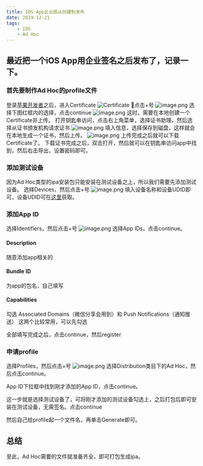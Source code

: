 ```yaml
---
title: IOS-App企业版从创建到发布
date: 2019-12-21
tags:
    - IOS
    - Ad Hoc
---
```

## 最近把一个iOS App用企业签名之后发布了，记录一下。

### 首先要制作Ad Hoc的profile文件
登录[苹果开发者](https://developer.apple.com/account)之后，进入Certificate
![Certificate](https://i.loli.net/2019/12/21/82HEJtr3PwB4F5D.jpg)
点击+号
![image.png](https://i.loli.net/2019/12/21/2n1KFCQNSeUJ4Hf.png)
选择下图红框内的选择，点击continue
![image.png](https://i.loli.net/2019/12/21/iqgfWBnL8TEMtQF.png)
这时，需要在本地创建一个Certificate并上传。
打开钥匙串访问，点击右上角菜单，选择证书助理，然后选择从证书颁发机构请求证书
![image.png](https://i.loli.net/2019/12/21/2fMRzspTmPSJDtZ.png)
填入信息，选择保存到磁盘，这样就会在本地生成一个证书，然后上传。
![image.png](https://i.loli.net/2019/12/21/fXBzJSEolMjyC6x.png)
上传完成之后就可以下载Certificate了。
下载证书完成之后，双击打开，然后就可以在钥匙串访问app中找到，然后右击导出，设置密码即可。

### 添加测试设备
因为Ad Hoc类型的ipa安装包只能安装在测试设备之上，所以我们需要先添加测试设备。
选择Devices，然后点击+号
![image.png](https://i.loli.net/2019/12/21/XvlN5ycGDZMz41i.png)
填入设备名称和设备UDID即可，设备UDID可在[这里](https://www.pgyer.com/tools/udid)获取。

### 添加App ID
选择Identifiers，然后点击+号
![image.png](https://i.loli.net/2019/12/21/f57kMXFWRHJ3bKS.png)
选择App IDs，点击continue。

#### Description
随意添加app相关的

#### Bundle ID 
为app的包名，自己填写

#### Capabilities 
勾选
Associated Domains（微信分享会用到）和
Push Notifications（通知推送）
这两个比较常用，可以先勾选

全部填写完成之后，点击continue，然后register

### 申请profile
选择Profiles，然后点击+号
![image.png](https://i.loli.net/2019/12/21/u3U5do8yNcBFb6X.png)
选择Distribution类目下的Ad Hoc，然后点击continue。

App ID下拉框中找到刚才添加的App ID，点击continue。

这一步就是选择测试设备了，可将刚才添加的测试设备勾选上，之后打包后即可安装在测试设备，无需签名。点击continue

然后自己给profile起一个文件名，再单击Generate即可。

## 总结
至此，Ad Hoc需要的文件就准备齐全，即可打包生成ipa。